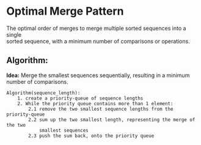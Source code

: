 # Optimal Merge Pattern

The optimal order of merges to merge multiple sorted sequences into a single  
sorted sequence, with a minimum number of comparisons or operations.

## Algorithm:
**Idea:** Merge the smallest sequences sequentially, resulting in a minimum  
number of comparisons.  

    Algorithm(sequence_length):
        1. create a priority-queue of sequence lengths
        2. While the priority queue contains more than 1 element:
            2.1 remove the two smallest sequence lengths from the priority-queue
            2.2 sum up the two smallest length, representing the merge of the two
                smallest sequences
            2.3 push the sum back, onto the priority queue

